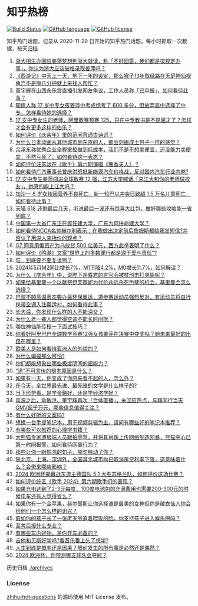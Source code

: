 # 知乎热榜
[![Build Status](https://github.com/ToWeLong/zhihu-hot-questions/workflows/CI/badge.svg)](https://github.com/ToWeLong/zhihu-hot-questions/actions)
[![GitHub language](https://img.shields.io/badge/language-golang-orange.svg)](https://golang.org/)
[![GitHub license](https://img.shields.io/github/license/ToWeLong/zhihu-hot-questions)](https://github.com/ToWeLong/zhihu-hot-questions/blob/main/LICENSE)

知乎热门话题，记录从 2020-11-29 日开始的知乎热门话题。每小时抓取一次数据，按天[归档](./archives)

<!-- BEGIN -->

1. [浙大招生办回应姜萍梦想到浙大就读，称「不好回答，我们都是按规定办事」，你认为浙大应该破格录取姜萍吗？](https://www.zhihu.com/question/658907381)
1. [《西游记》中天上一天，地下一年的设定，那么猴子13年取经路在天庭神仙视角岂不是隔几分钟就上来找人帮忙？](https://www.zhihu.com/question/657638968)
1. [董宇辉在山西永乐宫直播引发网友争议，工作人员称「已申报」，如何看待此事？](https://www.zhihu.com/question/658848581)
1. [知情人称 17 岁中专女孩姜萍中考成绩考了 600 多分，但放弃高中选择了中专，怎样看待她的选择？](https://www.zhihu.com/question/658931654)
1. [17 岁中专女生的老师，阿里数赛预赛 125，只在中专教书是不是屈才了？怎样才会有更多这样的伯乐？](https://www.zhihu.com/question/658842271)
1. [如何评价《庆余年》里的范闲背诵古诗词？](https://www.zhihu.com/question/360969025)
1. [为什么日本动画从其他城市到东京的人，都会刻画成土包子一样的感觉？](https://www.zhihu.com/question/658607466)
1. [余承东称优秀企业全程掌控做到低成本，我们不是不想卖便宜，还没能力卖便宜，不然亏死了，如何看待这一表态？](https://www.zhihu.com/question/658929429)
1. [如何评价汪苏泷在《歌手》第六期演唱《奢香夫人》？](https://www.zhihu.com/question/658831196)
1. [如何看待广汽董事长曾庆洪怒批新能源汽车价格战，反对国内汽车行业内卷?](https://www.zhihu.com/question/658635148)
1. [17 岁中专生姜萍闯进全球数赛 12 强，江苏大学喊话「来江大和你的老师做校友」，她真的能上江大吗？](https://www.zhihu.com/question/658901962)
1. [加沙一 8 岁女孩因营养不良死亡，新一轮巴以冲突已致超 1.5 万名儿童死亡，如何看待此事？](https://www.zhihu.com/question/658824595)
1. [天猫 618 还剩最后几天，听说最后一波还有惊喜大红包，做好哪些攻略能一省到底？](https://www.zhihu.com/question/658337492)
1. [中国第一大省广东正在疯狂建大学，广东为何拼命建大学？](https://www.zhihu.com/question/658565168)
1. [如何看待NCCA名帅赫尔利表示：在我做出决定前后詹姆斯都给我发短信?并否认了用湖人来抬价的观点？](https://www.zhihu.com/question/658879485)
1. [G7 同意用俄资产为乌放贷 500 亿美元，西方此举表明了什么？](https://www.zhihu.com/question/658892581)
1. [如何评价《鸣潮》文案“世界上的多数罪行都是源于爱与责任”?](https://www.zhihu.com/question/658897103)
1. [哎，到底要不要复读啊？](https://www.zhihu.com/question/658728083)
1. [2024年5月M2同比增长7%，M1下降4.2%，M0增长11.7%，如何解读？](https://www.zhihu.com/question/658918252)
1. [为什么《庆余年》中，说陛下是昏君的言官会被杖刑击打身毙呢？](https://www.zhihu.com/question/658733083)
1. [如果给基里曼一个以献祭伊芙蕾妮为代价永远杀死色孽的机会，基里曼会怎么选择？](https://www.zhihu.com/question/658811217)
1. [巴黎不顾高温表态要办最环保奥运，遭参赛运动员强烈反对，有运动员将自行携带空调入住奥运村，如何看待此事？](https://www.zhihu.com/question/658808045)
1. [长大后，你发现什么样的人不能深交？](https://www.zhihu.com/question/340083676)
1. [为什么老一辈人都觉得空调不能长时间吹？](https://www.zhihu.com/question/611736271)
1. [哪位神仙能传授一下面试技巧？](https://www.zhihu.com/question/648653364)
1. [你看好阿里巴巴全球数学竞赛12强女孩姜萍在决赛中夺奖吗？她未来最好的出路在哪里？](https://www.zhihu.com/question/658897187)
1. [欧美人是如何看待亚洲人的外貌的？](https://www.zhihu.com/question/35201712)
1. [为什么蝙蝠那么可怕?](https://www.zhihu.com/question/283310742)
1. [你们都能想象出哪些极度阴间的超能力？](https://www.zhihu.com/question/653201806)
1. [“道”不可言传的根本原因是什么？](https://www.zhihu.com/question/658839719)
1. [如果有一天，你变成了你原来看不起的人，怎么办？](https://www.zhihu.com/question/656923693)
1. [在今天，全世界最先进、最先锋的文学是什么样子的?](https://www.zhihu.com/question/655904966)
1. [当下形势看，是学金融好，还是学经济学好？](https://www.zhihu.com/question/324234585)
1. [风波之后，俞敏洪、董宇辉再次「合体直播」，未回应热点，与辉同行当天GMV超千万元，哪些信息值得关注？](https://www.zhihu.com/question/658875582)
1. [有什么好听的文案吗?](https://www.zhihu.com/question/658469896)
1. [想换一台手提笔记本，用于视频剪辑为主，请问有哪些好的笔记本推荐？](https://www.zhihu.com/question/656284790)
1. [有哪些可以推荐的心理学书籍？](https://www.zhihu.com/question/654037021)
1. [大熊猫专家遭极端人员跟拍辱骂，并将其肖像上传网络制造网暴，熊猫中心已第一时间报警，如何看待网暴行为？](https://www.zhihu.com/question/658882959)
1. [那些让你一眼惊鸿的句子，哪句触动了你？](https://www.zhihu.com/question/657811987)
1. [除北京、上海、深圳外，全国其余城市均已取消房贷利率下限，这意味着什么？会带来哪些影响？](https://www.zhihu.com/question/658917157)
1. [2024 欧洲杯揭幕战东道主德国队 5:1 大胜苏格兰队，如何评价这场比赛？](https://www.zhihu.com/question/658743517)
1. [如何评价综艺《歌手 2024》第六期歌手们的表现？](https://www.zhihu.com/question/658749032)
1. [如果充电达到了2-3元每度，100度电池包的充满费用也需要200-300元的时候电车还有人觉得省么？](https://www.zhihu.com/question/658392561)
1. [如果你有一个金苹果，赫尔墨斯让你选择谁是最美的女神但你是敝衣仙人你会给他们一个怎么样的诅咒？](https://www.zhihu.com/question/656166646)
1. [假如你的孩子长了一张老天爷追着喂饭的脸，你支持孩子进入娱乐圈吗？](https://www.zhihu.com/question/637543471)
1. [高考后报什么专业？](https://www.zhihu.com/question/658273082)
1. [有哪些车内好物，是你开车必备的？](https://www.zhihu.com/question/657826117)
1. [吉他和贝斯好学吗?看音乐番上头了想学?](https://www.zhihu.com/question/574087934)
1. [人生到底是概率还是因果？眼前发生的所有事是必然还是偶然？](https://www.zhihu.com/question/658737072)
1. [2024 欧洲杯，你预测哪支球队会夺冠？](https://www.zhihu.com/question/656342142)

<!-- END -->

历史归档 [./archives](./archives)


### License
[zhihu-hot-questions](https://github.com/towelong/zhihu-hot-questions) 的源码使用 MIT License 发布。